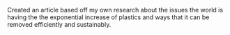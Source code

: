 Created an article based off my own research about the issues the world is having the the exponential increase of plastics and ways that it can be removed efficiently and sustainably.